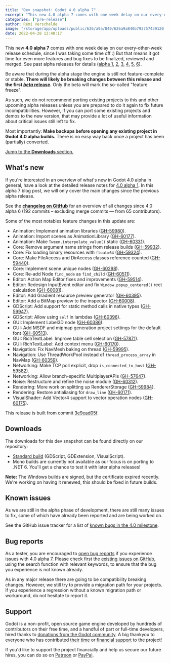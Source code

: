 ```yaml
---
title: "Dev snapshot: Godot 4.0 alpha 7"
excerpt: "This new 4.0 alpha 7 comes with one week delay on our every-other-week release schedule, but that means it got time for even more features and bug fixes to be finalized, reviewed and merged."
categories: ["pre-release"]
author: Rémi Verschelde
image: "/storage/app/uploads/public/626/a9a/840/626a9a840b793757439120.jpg"
date: 2022-04-28 13:40:17
---
```


This new **4.0 alpha 7** comes with one week delay on our every-other-week release schedule, since I was taking some time off :) But that means it got time for even more features and bug fixes to be finalized, reviewed and merged. See past alpha releases for details ([alpha 1](/article/dev-snapshot-godot-4-0-alpha-1), [2](/article/dev-snapshot-godot-4-0-alpha-2), [3](/article/dev-snapshot-godot-4-0-alpha-3), [4](/article/dev-snapshot-godot-4-0-alpha-4), [5](/article/dev-snapshot-godot-4-0-alpha-5), [6](/article/dev-snapshot-godot-4-0-alpha-6)).

Be aware that during the alpha stage the engine is still not feature-complete or stable. **There will likely be breaking changes between this release and the first [*beta* release](https://en.wikipedia.org/wiki/Software_release_life_cycle#Beta).** Only the beta will mark the so-called "feature freeze".

As such, we do not recommend porting existing projects to this and other upcoming alpha releases unless you are prepared to do it again to fix future incompatibilities. However, if you can port some existing projects and demos to the new version, that may provide a lot of useful information about critical issues still left to fix.

Most importantly: **Make backups before opening any existing project in Godot 4.0 alpha builds.** There is no easy way back once a project has been (partially) converted.

[Jump to the **Downloads** section.](#downloads)

## What's new

If you're interested in an overview of what's new in Godot 4.0 alpha in general, have a look at the detailed release notes for [4.0 alpha 1](/article/dev-snapshot-godot-4-0-alpha-1). In this alpha 7 blog post, we will only cover the main changes since the previous alpha release.

See the [**changelog on GitHub**](https://github.com/godotengine/godot/compare/e4f0fc50f79336cf76beec40e5e8e5164b288714...3e9ead05f2e87e46b5982cc9a140e172ee98c227) for an overview of all changes since 4.0 alpha 6 (192 commits – excluding merge commits ― from 65 contributors).

Some of the most notables feature changes in this update are:

- Animation: Implement animation libraries ([GH-59980](https://github.com/godotengine/godot/pull/59980)).
- Animation: Import scenes as AnimationLibrary ([GH-60177](https://github.com/godotengine/godot/pull/60177)).
- Animation: Make `Tween.interpolate_value()` static ([GH-60331](https://github.com/godotengine/godot/pull/60331)).
- Core: Remove argument name strings from release builds ([GH-59932](https://github.com/godotengine/godot/pull/59932)).
- Core: Fix loading binary resources with `float=64` ([GH-59324](https://github.com/godotengine/godot/pull/59324)).
- Core: Make FileAccess and DirAccess classes reference counted ([GH-59440](https://github.com/godotengine/godot/pull/59440)).
- Core: Implement scene unique nodes ([GH-60298](https://github.com/godotengine/godot/pull/60298)).
- Core: Re-add Node `find_node` as `find_child` ([GH-60511](https://github.com/godotengine/godot/pull/60511)).
- Editor: Action Map Editor fixes and improvements ([GH-59514](https://github.com/godotengine/godot/pull/59514)).
- Editor: Redesign InputEvent editor and fix `Window.popup_centered()` rect calculation ([GH-60081](https://github.com/godotengine/godot/pull/60081)).
- Editor: Add Gradient resource preview generator ([GH-60395](https://github.com/godotengine/godot/pull/60395)).
- Editor: Add a BitMap preview to the inspector ([GH-60008](https://github.com/godotengine/godot/pull/60008)).
- GDScript: Add support for static method calls in native types ([GH-59947](https://github.com/godotengine/godot/pull/59947)).
- GDScript: Allow using `self` in lambdas ([GH-60396](https://github.com/godotengine/godot/pull/60396)).
- GUI: Implement Label3D node ([GH-60386](https://github.com/godotengine/godot/pull/60386)).
- GUI: Add MSDF and mipmap generation project settings for the default font ([GH-60513](https://github.com/godotengine/godot/pull/60513)).
- GUI: RichTextLabel: Improve table cell selection ([GH-57871](https://github.com/godotengine/godot/pull/57871)).
- GUI: RichTextLabel: Add context menu ([GH-60170](https://github.com/godotengine/godot/pull/60170)).
- Navigation: Fix NavMesh baking on thread ([GH-59995](https://github.com/godotengine/godot/pull/59995)).
- Navigation: Use ThreadWorkPool instead of `thread_process_array` in NavMap ([GH-60359](https://github.com/godotengine/godot/pull/60359)).
- Networking: Make TCP poll explicit, drop `is_connected_to_host` ([GH-59582](https://github.com/godotengine/godot/pull/59582)).
- Networking: Allow branch-specific MultiplayerAPIs ([GH-57647](https://github.com/godotengine/godot/pull/57647)).
- Noise: Restructure and refine the noise module ([GH-60312](https://github.com/godotengine/godot/pull/60312)).
- Rendering: More work on splitting up RendererStorage ([GH-59984](https://github.com/godotengine/godot/pull/59984)).
- Rendering: Restore antialiasing for `draw_line` ([GH-60171](https://github.com/godotengine/godot/pull/60171)).
- VisualShader: Add Vector4 support to vector operation nodes ([GH-60175](https://github.com/godotengine/godot/pull/60175)).

This release is built from commit [3e9ead05f](https://github.com/godotengine/godot/commit/3e9ead05f2e87e46b5982cc9a140e172ee98c227).

<a id="downloads"></a>
## Downloads

The downloads for this dev snapshot can be found directly on our repository:

* [Standard build](https://downloads.tuxfamily.org/godotengine/4.0/alpha7/) (GDScript, GDExtension, VisualScript).
* Mono builds are currently not available as our focus is on porting to .NET 6. You'll get a chance to test it with later alpha releases!

**Note:** The Windows builds are signed, but the certificate expired recently. We're working on having it renewed, this should be fixed in future builds.

## Known issues

As we are still in the alpha phase of development, there are still many issues to fix, some of which have already been reported and are being worked on.

See the GitHub issue tracker for a list of [known bugs in the 4.0 milestone](https://github.com/godotengine/godot/issues?q=is%3Aissue+is%3Aopen+milestone%3A4.0+label%3Abug+).

## Bug reports

As a tester, you are encouraged to [open bug reports](https://github.com/godotengine/godot/issues) if you experience issues with 4.0 alpha 7. Please check first the [existing issues on GitHub](https://github.com/godotengine/godot/issues), using the search function with relevant keywords, to ensure that the bug you experience is not known already.

As in any major release there are going to be compatibility breaking changes. However, we still try to provide a migration path for your projects. If you experience a regression without a known migration path or workaround, do not hesitate to report it.

## Support

Godot is a non-profit, open source game engine developed by hundreds of contributors on their free time, and a handful of part or full-time developers, hired thanks to [donations from the Godot community](https://godotengine.org/donate). A big thankyou to everyone who has contributed [their time](https://github.com/godotengine/godot/blob/master/AUTHORS.md) or [financial support](https://github.com/godotengine/godot/blob/master/DONORS.md) to the project!

If you'd like to support the project financially and help us secure our future hires, you can do so on [Patreon](https://www.patreon.com/godotengine) or [PayPal](https://godotengine.org/donate).
